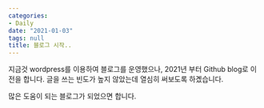 ```yaml
---
categories:
- Daily
date: "2021-01-03"
tags: null
title: 블로그 시작..
---
```


지금것 wordpress를 이용하여 블로그를 운영했으나, 2021년 부터 Github blog로 이전을 합니다.
글을 쓰는 빈도가 높지 않았는데 열심히 써보도록 하곘습니다.

많은 도움이 되는 블로그가 되었으면 합니다.